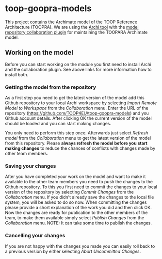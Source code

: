# toop-goopra-models

This project contains the Archimate model of the TOOP Reference Architecture (TOOPRA). We are using the [Archi tool](https://www.archimatetool.com/) with the [model repository collaboration plugin](https://www.archimatetool.com/plugins/) for maintaining the TOOPARA Archimate model. 

## Working on the model 
Before you can start working on the module you first need to install Archi and the collaboration plugin. See above links for more information how to install both. 

### Getting the model from the repository 
As a first step you need to get the latest version of the model add this Github repository to your local Archi workspace by selecting _Import Remote Model to Workspace_ from the _Collaboration_ menu. Enter the URL of the repository (https://github.com/TOOP4EU/toop-goopra-models) and you Github account details. After clicking OK the current version of the model should be loaded and you can start making changes.

You only need to perform this step once. Afterwards just select _Refresh model_ from the _Collaboration_ menu to get the latest version of the model from this repository. Please **always refresh the model before you start making changes** to reduce the chances of conflicts with changes made by other team members.

### Saving your changes 
After you have completed your work on the model and want to make it available to the other team members you need to push the changes to the Github repository. To this you first need to commit the changes to your local version of the repository by  selecting _Commit Changes_ from the _Collaboration_ menu. If you didn't already save the changes to the local file system, you will be asked to do so now. When committing the changes please provide a short explanation of the work you did and then click OK. 
Now the changes are ready for publication to the other members of the team, to make them available simply select _Publish Changes_ from the _Collaboration_ menu. NOTE: It can take some time to publish the changes.

### Cancelling your changes 
If you are not happy with the changes you made you can easily roll back to a previous version by either selecting _Abort Uncommitted Changes_.






